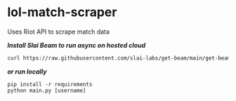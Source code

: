 # lol-match-scraper

Uses Riot API to scrape match data

**_Install Slai Beam to run async on hosted cloud_**

```bash
curl https://raw.githubusercontent.com/slai-labs/get-beam/main/get-beam.sh -sSfL | sh
```

**_or run locally_**

```
pip install -r requirements
python main.py [username]
```
